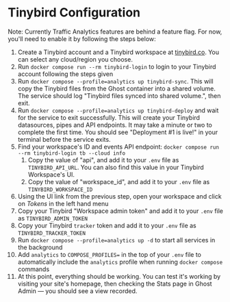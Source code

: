# Tinybird Configuration

Note: Currently Traffic Analytics features are behind a feature flag. For now, you'll need to enable it by following the steps below:

1. Create a Tinybird account and a Tinybird workspace at [tinybird.co](https://auth.tinybird.co/login). You can select any cloud/region you choose.
1. Run `docker compose run --rm tinybird-login` to login to your Tinybird account following the steps given
1. Run `docker compose --profile=analytics up tinybird-sync`. This will copy the Tinybird files from the Ghost container into a shared volume. The service should log "Tinybird files synced into shared volume.", then exit.
1. Run `docker compose --profile=analytics up tinybird-deploy` and wait for the service to exit successfully. This will create your Tinybird datasources, pipes and API endpoints. It may take a minute or two to complete the first time. You should see "Deployment #1 is live!" in your terminal before the service exits.
1. Find your workspace's ID and events API endpoint: `docker compose run --rm tinybird-login tb --cloud info`
    1. Copy the value of "api", and add it to your `.env` file as `TINYBIRD_API_URL`. You can also find this value in your Tinybird Workspace's UI. 
    1. Copy the value of "workspace_id", and add it to your `.env` file as `TINYBIRD_WORKSPACE_ID`
1. Using the UI link from the previous step, open your workspace and click on *Tokens* in the left hand menu
1. Copy your Tinybird "Workspace admin token" and add it to your `.env` file as `TINYBIRD_ADMIN_TOKEN`
1. Copy your Tinybird `tracker` token and add it to your `.env` file as `TINYBIRD_TRACKER_TOKEN`
1. Run `docker compose --profile=analytics up -d` to start all services in the background
1. Add `analytics` to `COMPOSE_PROFILES=` in the top of your `.env` file to automatically include the `analytics` profile when running `docker compose` commands
1. At this point, everything should be working. You can test it's working by visiting your site's homepage, then checking the Stats page in Ghost Admin — you should see a view recorded.
